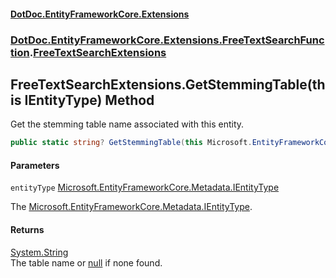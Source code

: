 #### [DotDoc\.EntityFrameworkCore\.Extensions](Home.md 'Home')
### [DotDoc\.EntityFrameworkCore\.Extensions\.FreeTextSearchFunction](DotDoc.EntityFrameworkCore.Extensions.FreeTextSearchFunction.md 'DotDoc\.EntityFrameworkCore\.Extensions\.FreeTextSearchFunction').[FreeTextSearchExtensions](FreeTextSearchExtensions.md 'DotDoc\.EntityFrameworkCore\.Extensions\.FreeTextSearchFunction\.FreeTextSearchExtensions')

## FreeTextSearchExtensions\.GetStemmingTable\(this IEntityType\) Method

Get the stemming table name associated with this entity\.

```csharp
public static string? GetStemmingTable(this Microsoft.EntityFrameworkCore.Metadata.IEntityType entityType);
```
#### Parameters

<a name='DotDoc.EntityFrameworkCore.Extensions.FreeTextSearchFunction.FreeTextSearchExtensions.GetStemmingTable(thisMicrosoft.EntityFrameworkCore.Metadata.IEntityType).entityType'></a>

`entityType` [Microsoft\.EntityFrameworkCore\.Metadata\.IEntityType](https://learn.microsoft.com/en-us/dotnet/api/microsoft.entityframeworkcore.metadata.ientitytype 'Microsoft\.EntityFrameworkCore\.Metadata\.IEntityType')

The [Microsoft\.EntityFrameworkCore\.Metadata\.IEntityType](https://learn.microsoft.com/en-us/dotnet/api/microsoft.entityframeworkcore.metadata.ientitytype 'Microsoft\.EntityFrameworkCore\.Metadata\.IEntityType')\.

#### Returns
[System\.String](https://learn.microsoft.com/en-us/dotnet/api/system.string 'System\.String')  
The table name or [null](https://docs.microsoft.com/en-us/dotnet/csharp/language-reference/keywords/null 'https://docs\.microsoft\.com/en\-us/dotnet/csharp/language\-reference/keywords/null') if none found\.